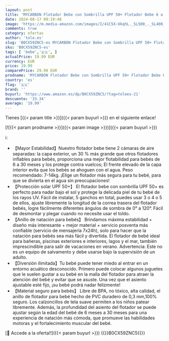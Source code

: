 ```yaml
---
layout: post
title: 'MYCARBON Flotador Bebe con Sombrilla UPF 50+ Flotador Bebe 6 a 30 Meses con Asiento Ajustable Anillo de Natación para Bebe Flotador Piscina Bebe'
date: 2024-08-17 09:19:48
image: 'https://m.media-amazon.com/images/I/41C5X-UkqhL._SL500_._SL400_.jpg'
comments: true
category: ofertas
author: 'tole.es'
slug: 'B0CX59ZNC5-es MYCARBON Flotador Bebe con Sombrilla UPF 50+ Flotador Bebe...'
sku: 'B0CX59ZNC5-es'
tags: [ 'bebe','🇪🇸', ]
actualPrice: 19.99 EUR
currency: EUR
price: 19.99
comparePrice: 29.99 EUR
prodname: 'MYCARBON Flotador Bebe con Sombrilla UPF 50+ Flotador Bebe 6 a 30 Meses con Asiento Ajustable Anillo de Natación para Bebe Flotador Piscina Bebe'
country: 'es'
flag: '🇪🇸'
brand: ''
buyurl: 'https://www.amazon.es/dp/B0CX59ZNC5/?tag=tolees-21'
descuento: '33.34'
average: '19.99'
---
```


Tienes [{{< param title >}}]({{< param buyurl >}}) en el siguiente enlace!

[![{{< param prodname >}}]({{< param image >}})]({{< param buyurl >}})

ℹ️:

- 【Mayor Estabilidad】Nuestro flotador bebe tiene 2 cámaras de aire separadas: la capa exterior, un 30 % más grande que otros flotadores inflables para bebés, proporciona una mejor flotabilidad para bebés de 6 a 30 meses y los protege contra vuelcos; El frente elevado de la capa interior evita que los bebés se ahoguen con el agua. Peso recomendado: 7-14kg. ¡Elige un flotador más segura para tu bebé, para que se divierta en el agua sin preocupaciones!
- 【Protección solar UPF 50+】 El flotador bebe con sombrilla UPF 50+ es perfecto para nadar bajo el sol y protege la delicada piel de tu bebé de los rayos UV. Fácil de instalar, 5 ganchos en total, puedes usar 3 o 4 o 5 de ellos, ajuste libremente la longitud de la correa trasera del flotador bebés, logre fácilmente diferentes ángulos de sombra de 0° a 120°. Fácil de desmontar y plegar cuando no necesite usar el toldo.
- 【Anillo de natación para bebés】 Brindamos máxima estabilidad + diseño más interesante + mejor material + servicio posventa más confiable (servicio de mensajería 7x24h), solo para hacer que la natación para bebés sea más fácil y divertida. El flotador de bebé ideal para bañeras, piscinas exteriores e interiores, lagos y el mar, también imprescindible para salir de vacaciones en verano. Advertencia: Este no es un equipo de salvamento y debe usarse bajo la supervisión de un adulto.
- 【Diversión ilimitada】Tu bebé puede tener miedo al entrar en un entorno acuático desconocido. Primero puede colocar algunos juguetes que le suelen gustar a su bebé en la malla del flotador para atraer la atención del bebé y evitar que se asuste. Una vez que el asiento ajustable esté fijo, ¡su bebé podrá nadar felizmente!
- 【Material seguro para bebés】 Libre de BPA, no tóxico, alta calidad, el anillo de flotador para bebé hecho de PVC duradero de 0,3 mm,100% seguro. Los calzoncillos de tela suave permiten a los niños patear libremente. Además, la profundidad del asiento del flotador se puede ajustar según la edad del bebé de 6 meses a 30 meses para una experiencia de natación más cómoda, que promueve las habilidades motoras y el fortalecimiento muscular del bebé.

[🛒 Accede a la oferta!!]({{< param buyurl >}})
{{<world>}}B0CX59ZNC5{{</world>}}
